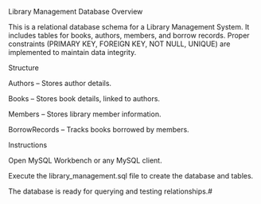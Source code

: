 Library Management Database
Overview

This is a relational database schema for a Library Management System. It includes tables for books, authors, members, and borrow records. Proper constraints (PRIMARY KEY, FOREIGN KEY, NOT NULL, UNIQUE) are implemented to maintain data integrity.

Structure

Authors – Stores author details.

Books – Stores book details, linked to authors.

Members – Stores library member information.

BorrowRecords – Tracks books borrowed by members.

Instructions

Open MySQL Workbench or any MySQL client.

Execute the library_management.sql file to create the database and tables.

The database is ready for querying and testing relationships.# 